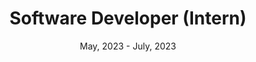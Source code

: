 ---
title: "Software Developer (Intern)"
collection: teaching
type: "Nimusoft Technology LTD."
permalink: /teaching/software-developer
# organization: "Nimusoft Technology LTD."
venue: "University 1, Department"
date: May, 2023 - July, 2023
location: "Dhaka, Bangladesh"
---
